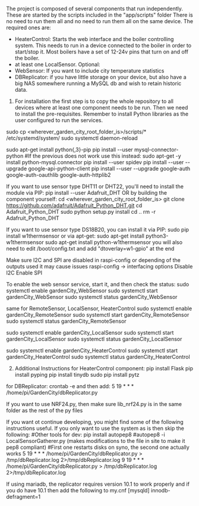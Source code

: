

The project is composed of several components that run independently.
These are started by the scripts included in the "app/scripts" folder
There is no need to run them all and no need to run them all on the same device.
The required ones are:
  * HeaterControl: Starts the web interface and the boiler controlling system. This needs to run in a device connected to the boiler in order to start/stop it. Most boilers have a set of 12-24v pins that turn on and off the boiler.
  * at least one LocalSensor.
Optional:
  * WebSensor: If you want to include city temperature statistics
  * DBReplicator: if you have little storage on your device, but also have a big NAS somewhere running a MySQL db and wish to retain historic data.

1. For installation the first step is to copy the whole repository to all devices where at least one component needs to be run.
Then we need to install the pre-requisites.
Remember to install Python libraries as the user configured to run the services.

sudo cp <wherever_garden_city_root_folder_is>/scripts/* /etc/systemd/system/ 
sudo systemctl daemon-reload

sudo apt-get install python{,3}-pip 
pip install --user mysql-connector-python
#If the previous does not work use this instead:
sudo apt-get -y install python-mysql.connector
pip install --user spidev
pip install --user --upgrade google-api-python-client
pip install --user --upgrade google-auth google-auth-oauthlib google-auth-httplib2

If you want to use sensor type DHT11 or DHT22, you'll need to install the module via PIP:
    pip install --user Adafruit_DHT
OR by building the component yourself:
    cd <wherever_garden_city_root_folder_is>
    git clone https://github.com/adafruit/Adafruit_Python_DHT.git
    cd Adafruit_Python_DHT
    sudo python setup.py install
    cd ..
    rm -r Adafruit_Python_DHT

If you want to use sensor type DS18B20, you can install it via PIP:
  sudo pip install w1thermsensor
or via apt-get:
  sudo apt-get install python3-w1thermsensor
  sudo apt-get install python-w1thermsensor
you will also need to edit /boot/config.txt and add "dtoverlay=w1-gpio" at the end

Make sure I2C and SPI are disabled in raspi-config or depending of the outputs used it may cause issues
  raspi-config -> interfacing options
  Disable I2C
  Enable SPI

To enable the web sensor service, start it, and then check the status:
sudo systemctl enable gardenCity_WebSensor
sudo systemctl start gardenCity_WebSensor
sudo systemctl status gardenCity_WebSensor

same for RemoteSensor, LocalSensor, HeaterControl
sudo systemctl enable gardenCity_RemoteSensor
sudo systemctl start gardenCity_RemoteSensor
sudo systemctl status gardenCity_RemoteSensor

sudo systemctl enable gardenCity_LocalSensor
sudo systemctl start gardenCity_LocalSensor
sudo systemctl status gardenCity_LocalSensor

sudo systemctl enable gardenCity_HeaterControl
sudo systemctl start gardenCity_HeaterControl
sudo systemctl status gardenCity_HeaterControl

2. Additional Instructions 
for HeaterControl component:
pip install Flask
pip install pyping
pip install tinydb
sudo pip install pytz

for DBReplicator:
crontab -e
and then add:
5 19 * * * /home/pi/GardenCity/dbReplicator.py

If you want to use NRF24.py, then make sure lib_nrf24.py is in the same folder as the rest of the py files



If you want ot continue developing, you might find some of the following instructions useful. If you only want to use the system as is then skip the following:
#Other tools for dev:
pip install autopep8
#autopep8 -i LocalSensorGatherer.py  (makes modifications to the file in site to make it pep8 compliant)
#First one restarts disks on syno, the second one actually works
5 19 * * * /home/pi/GardenCity/dbReplicator.py > /tmp/dbReplicator.log 2>/tmp/dbReplicator.log
9 19 * * * /home/pi/GardenCity/dbReplicator.py > /tmp/dbReplicator.log 2>/tmp/dbReplicator.log

If using mariadb, the replicator requires version 10.1 to work properly and if you do have 10.1 then add the following to my.cnf
[mysqld]
innodb-defragment=1
